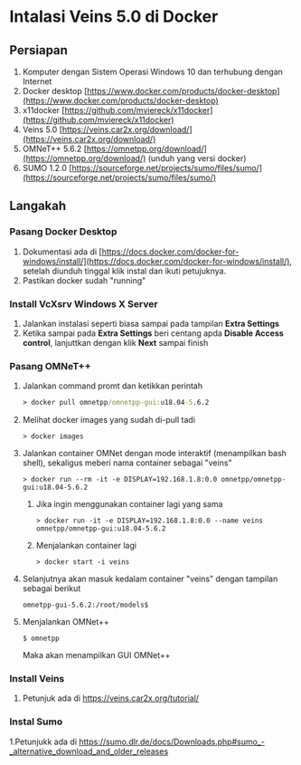 # Intalasi Veins 5.0 di Docker
## Persiapan
1. Komputer dengan Sistem Operasi Windows 10 dan terhubung dengan Internet
1. Docker desktop [https://www.docker.com/products/docker-desktop](https://www.docker.com/products/docker-desktop)
1. x11docker [https://github.com/mviereck/x11docker](https://github.com/mviereck/x11docker)
1. Veins 5.0 [https://veins.car2x.org/download/](https://veins.car2x.org/download/)
1. OMNeT++ 5.6.2 [https://omnetpp.org/download/](https://omnetpp.org/download/) (unduh yang versi docker)
1. SUMO 1.2.0 [https://sourceforge.net/projects/sumo/files/sumo/](https://sourceforge.net/projects/sumo/files/sumo/)
## Langakah
### Pasang Docker Desktop
1. Dokumentasi ada di [https://docs.docker.com/docker-for-windows/install/](https://docs.docker.com/docker-for-windows/install/), setelah diunduh tinggal klik instal dan ikuti petujuknya.
1. Pastikan docker sudah "running"

### Install VcXsrv Windows X Server
1. Jalankan instalasi seperti biasa sampai pada tampilan __Extra Settings__
1. Ketika sampai pada __Extra Settings__ beri centang apda __Disable Access control__, lanjuttkan dengan klik __Next__ sampai finish

### Pasang OMNeT++
1. Jalankan command promt dan ketikkan perintah
    ```cmd
    > docker pull omnetpp/omnetpp-gui:u18.04-5.6.2
    ```
1. Melihat docker images yang sudah di-pull tadi
    ```
    > docker images
    ```
1. Jalankan container OMNet dengan mode interaktif (menampilkan bash shell), sekaligus meberi nama container sebagai "veins"
    ```
    > docker run --rm -it -e DISPLAY=192.168.1.8:0.0 omnetpp/omnetpp-gui:u18.04-5.6.2
    ```
    1. Jika ingin menggunakan container lagi yang sama
        ```
        > docker run -it -e DISPLAY=192.168.1.8:0.0 --name veins omnetpp/omnetpp-gui:u18.04-5.6.2
        ```
    1. Menjalankan container lagi
        ```
        > docker start -i veins
        ```    
    
1. Selanjutnya akan masuk kedalam container "veins" dengan tampilan sebagai berikut
    ```
    omnetpp-gui-5.6.2:/root/models$
    ```
1. Menjalankan OMNet++
    ```
    $ omnetpp
    ```
    Maka akan menampilkan GUI OMNet++
    

### Install Veins
1. Petunjuk ada di https://veins.car2x.org/tutorial/

### Instal Sumo
1.Petunjukk ada di https://sumo.dlr.de/docs/Downloads.php#sumo_-_alternative_download_and_older_releases


